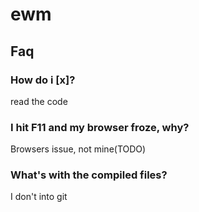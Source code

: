 # ewm

## Faq
### How do i [x]?

read the code

### I hit F11 and my browser froze, why?

Browsers issue, not mine(TODO)

### What's with the compiled files?
I don't into git
